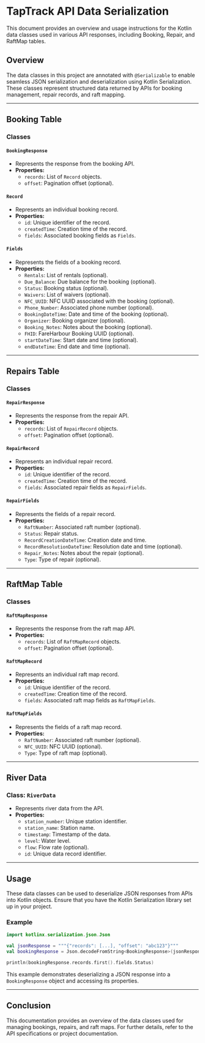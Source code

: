# TapTrack API Data Serialization

This document provides an overview and usage instructions for the Kotlin data classes used in various API responses, including Booking, Repair, and RaftMap tables.

## Overview

The data classes in this project are annotated with `@Serializable` to enable seamless JSON serialization and deserialization using Kotlin Serialization. These classes represent structured data returned by APIs for booking management, repair records, and raft mapping.

---

## Booking Table

### Classes

#### `BookingResponse`

- Represents the response from the booking API.
- **Properties:**
  - `records`: List of `Record` objects.
  - `offset`: Pagination offset (optional).

#### `Record`

- Represents an individual booking record.
- **Properties:**
  - `id`: Unique identifier of the record.
  - `createdTime`: Creation time of the record.
  - `fields`: Associated booking fields as `Fields`.

#### `Fields`

- Represents the fields of a booking record.
- **Properties:**
  - `Rentals`: List of rentals (optional).
  - `Due_Balance`: Due balance for the booking (optional).
  - `Status`: Booking status (optional).
  - `Waivers`: List of waivers (optional).
  - `NFC_UUID`: NFC UUID associated with the booking (optional).
  - `Phone_Number`: Associated phone number (optional).
  - `BookingDateTime`: Date and time of the booking (optional).
  - `Organizer`: Booking organizer (optional).
  - `Booking_Notes`: Notes about the booking (optional).
  - `FHID`: FareHarbour Booking UUID (optional).
  - `startDateTime`: Start date and time (optional).
  - `endDateTime`: End date and time (optional).

---

## Repairs Table

### Classes

#### `RepairResponse`

- Represents the response from the repair API.
- **Properties:**
  - `records`: List of `RepairRecord` objects.
  - `offset`: Pagination offset (optional).

#### `RepairRecord`

- Represents an individual repair record.
- **Properties:**
  - `id`: Unique identifier of the record.
  - `createdTime`: Creation time of the record.
  - `fields`: Associated repair fields as `RepairFields`.

#### `RepairFields`

- Represents the fields of a repair record.
- **Properties:**
  - `RaftNumber`: Associated raft number (optional).
  - `Status`: Repair status.
  - `RecordCreationDateTime`: Creation date and time.
  - `RecordResolutionDateTime`: Resolution date and time (optional).
  - `Repair_Notes`: Notes about the repair (optional).
  - `Type`: Type of repair (optional).

---

## RaftMap Table

### Classes

#### `RaftMapResponse`

- Represents the response from the raft map API.
- **Properties:**
  - `records`: List of `RaftMapRecord` objects.
  - `offset`: Pagination offset (optional).

#### `RaftMapRecord`

- Represents an individual raft map record.
- **Properties:**
  - `id`: Unique identifier of the record.
  - `createdTime`: Creation time of the record.
  - `fields`: Associated raft map fields as `RaftMapFields`.

#### `RaftMapFields`

- Represents the fields of a raft map record.
- **Properties:**
  - `RaftNumber`: Associated raft number (optional).
  - `NFC_UUID`: NFC UUID (optional).
  - `Type`: Type of raft map (optional).

---

## River Data

### Class: `RiverData`

- Represents river data from the API.
- **Properties:**
  - `station_number`: Unique station identifier.
  - `station_name`: Station name.
  - `timestamp`: Timestamp of the data.
  - `level`: Water level.
  - `flow`: Flow rate (optional).
  - `id`: Unique data record identifier.

---

## Usage

These data classes can be used to deserialize JSON responses from APIs into Kotlin objects. Ensure that you have the Kotlin Serialization library set up in your project.

### Example

```kotlin
import kotlinx.serialization.json.Json

val jsonResponse = """{"records": [...], "offset": "abc123"}"""
val bookingResponse = Json.decodeFromString<BookingResponse>(jsonResponse)

println(bookingResponse.records.first().fields.Status)
```

This example demonstrates deserializing a JSON response into a `BookingResponse` object and accessing its properties.

---

## Conclusion

This documentation provides an overview of the data classes used for managing bookings, repairs, and raft maps. For further details, refer to the API specifications or project documentation.

